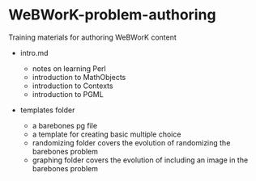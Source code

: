 # WeBWorK-problem-authoring
Training materials for authoring WeBWorK content

* intro.md
  * notes on learning Perl
  * introduction to MathObjects
  * introduction to Contexts
  * introduction to PGML
  
* templates folder
  * a barebones pg file
  * a template for creating basic multiple choice
  * randomizing folder covers the evolution of randomizing the barebones problem
  * graphing folder covers the evolution of including an image in the barebones problem
